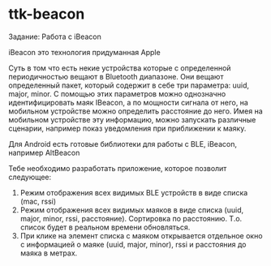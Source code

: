 # ttk-beacon
Задание:
Работа с iBeacon

iBeacon это технология придуманная Apple

Суть в том что есть некие устройства которые с определенной периодичностью вещают в Bluetooth диапазоне.
Они вещают определенный пакет, который содержит в себе три параметра: uuid, major, minor. 
С помощью этих параметров можно однозначно идентифицировать маяк IBeacon, а по мощности сигнала от него, на мобильном устройстве можно определить расстояние до него. 
Имея на мобильном устройстве эту информацию, можно запускать различные сценарии, например показ уведомления при приближении к маяку. 

Для Android есть готовые библиотеки для работы с BLE, iBeacon, например AltBeacon

Тебе необходимо разработать приложение, которое позволит следующее:
1) Режим отображения всех видимых BLE устройств в виде списка (mac, rssi)
2) Режим отображения всех видимых маяков в виде списка (uuid, major, minor, rssi, расстояние). Сортировка по расстоянию. Т.о. список будет в реальном времени обновляться.
3) При клике на элемент списка с маяком открывается отдельное окно с информацией о маяке (uuid, major, minor), rssi и расстояния до маяка в метрах.
